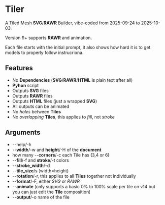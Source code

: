 # Tiler
A Tiled Mesh **SVG**/**RAWR** Builder, vibe-coded from 2025-09-24 to 2025-10-03.

Version 9+ supports **RAWR** and animation.

Each file starts with the initial prompt, it also shows how hard it is to get models to properly follow instrucriona.

## Features
- No **Dependencies** (**SVG**/**RAWR**/**HTML** is plain text after all)
- **Pyhon** script
- Outputs **SVG** files
- Outputs **RAWR** files
- Outputs **HTML** files (just a wrapped **SVG**)
- All outputs can be animated
- No *holes* between **Tiles**
- No *overlapping* **Tiles**, this applies to *fill*, not *stroke*

## Arguments
- --help/-h
- --**width**/-w  and **height**/-H of the **document**
- how many --**corners**/-c each Tile has (3,4 or 6)
- --**fill**/-f and **stroke**/-t colors
- --**stroke_width**/-d
- --**tile_size**/s (width=height)
- --**rotation**/-r, this applies to all **Tiles** together not individually
- --**format**/-F, either *SVG* or *RAWR*
- --**animate** (only supports a basic 0% to 100% scale per tile on v14 but you can just edit the **Tile** composition)
- --**output**/-o name of the file
